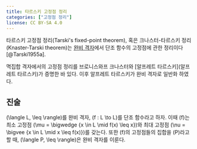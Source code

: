 ```yaml
---
title: 타르스키 고정점 정리
categories: ["고정점 정리"]
license: CC BY-SA 4.0
---
```


타르스키 고정점 정리(Tarski's fixed-point theorem), 혹은 크나스터-타르스키 정리(Knaster-Tarski theorem)는
[완비 격자](격자)에서 단조 함수의 고정점에 관한 정리이다 [@Tarski1955a].

멱집합 격자에서의 고정점 정리를 브로니스와프 크나스터와 [알프레트 타르스키](알프레트 타르스키)가 증명한 바 있다.
이후 알프레트 타르스키가 완비 격자로 일반화 하였다.

## 진술
\(\langle L, \leq \rangle\)를 완비 격자, \(f : L \to L\)를 단조 함수라고 하자.
이때 \(f\)는 최소 고정점 \(\mu = \bigwedge \{x \in L \mid f(x) \leq x\}\)와 최대 고정점 \(\nu = \bigvee \{x \in L \mid x \leq f(x)\}\)를 갖는다.
또한 \(f\)의 고정점들의 집합을 \(P\)라고 할 때, \(\langle P, \leq \rangle\)은 완비 격자를 이룬다.
